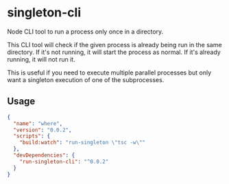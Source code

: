 # singleton-cli
Node CLI tool to run a process only once in a directory.

This CLI tool will check if the given process is already being run in the same directory. If it's not running, it will start the process as normal. If it's already running, it will not run it.

This is useful if you need to execute multiple parallel processes but only want a singleton execution of one of the subprocesses.

## Usage

```json
{
  "name": "where",
  "version": "0.0.2",
  "scripts": {
    "build:watch": "run-singleton \"tsc -w\""
  },
  "devDependencies": {
    "run-singleton-cli": "^0.0.2"
  }
}
```